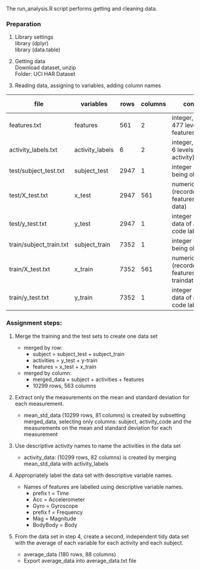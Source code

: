 
The run_analysis.R script performs getting and cleaning data.

### Preparation

1. Library settings  
	library (dplyr)  
	library (data.table)

2. Getting data  
	Download dataset, unzip  
	Folder: UCI HAR Dataset  
	
3. Reading data, assigning to variables, adding column names  

| file                    | variables       | rows | columns | contains                                             | column names            |
|-------------------------|-----------------|------|---------|------------------------------------------------------|-------------------------|
| features.txt            | features        | 561  | 2       | integer, factor w 477 levels (see features_info.txt) |                         |
| activity_labels.txt     | activity_labels | 6    | 2       | integer, factor w 6 levels (labels activity)         | activity_code, activity |
| test/subject_test.txt   | subject_test    | 2947 | 1       | integer (subjects being observed)                    | subject                 |
| test/X_test.txt         | x_test          | 2947 | 561     | numeric (recorded features test data)                | features[,2]            |
| test/y_test.txt         | y_test          | 2947 | 1       | integer (test data of activities code labels)        | activity_code           |
| train/subject_train.txt | subject_train   | 7352 | 1       | integer (subjects being observed)                    | subject                 |
| train/X_test.txt        | x_train         | 7352 | 561     | numeric (recorded features traindata)                | features[,2]            |
| train/y_test.txt        | y_train         | 7352 | 1       | integer (train data of activities code labels)       | activity_code           |



### Assignment steps:

1. Merge the training and the test sets to create one data set  
	* merged by row:  
		* subject = subject_test + subject_train  
		* activities = y_test + y-train  
		* features = x_test + x_train  
	* merged by column:  
		* merged_data = subject + activities + features  
		* 10299 rows,  563 columns  
	
2. Extract only the measurements on the mean and standard deviation for each measurement.  
	* mean_std_data (10299 rows, 81 columns) is created by subsetting merged_data, selecting only columns: subject, activity_code and the measurements on the mean and standard deviation for each measurement  
	
3. Use descriptive activity names to name the activities in the data set  
	* activity_data: (10299 rows, 82 columns) is created by merging mean_std_data with activity_labels  

4. Appropriately label the data set with descriptive variable names.  
	* Names of features are  labelled using descriptive variable names.  
		* prefix t = Time
		* Acc = Accelerometer
		* Gyro = Gyroscope
		* prefix f = Frequency
		* Mag = Magnitude
		* BodyBody = Body

5. From the data set in step 4, create a second, independent tidy data set with the average of each variable for each activity and each subject.  
	* average_data (180 rows, 88 columns) 
	* Export average_data into average_data.txt file
